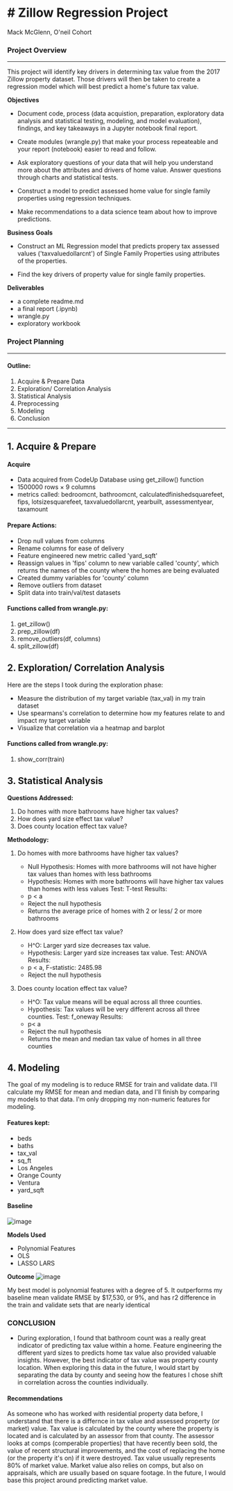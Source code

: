 # # Zillow Regression Project
Mack McGlenn, O'neil Cohort

### Project Overview
_____________________________________________________________________________________
This project will identify key drivers in determining tax value from the 2017 Zillow property dataset. Those drivers will then be taken to create a regression model which will best predict a home's future tax value.

**Objectives**

- Document code, process (data acquistion, preparation, exploratory data analysis and statistical testing, modeling, and model evaluation), findings, and key takeaways in a Jupyter notebook final report.

- Create modules (wrangle.py) that make your process repeateable and your report (notebook) easier to read and follow.

- Ask exploratory questions of your data that will help you understand more about the attributes and drivers of home value. Answer questions through charts and statistical tests.

- Construct a model to predict assessed home value for single family properties using regression techniques.

- Make recommendations to a data science team about how to improve predictions.

**Business Goals**

- Construct an ML Regression model that predicts propery tax assessed values ('taxvaluedollarcnt') of Single Family Properties using attributes of the properties.

- Find the key drivers of property value for single family properties.

**Deliverables**

- a complete readme.md
- a final report (.ipynb)
- wrangle.py
- exploratory workbook


### Project Planning

_____________________________________________________________________________________

#### Outline:
1. Acquire & Prepare Data
2. Exploration/ Correlation Analysis
3. Statistical Analysis
4. Preprocessing
5. Modeling
6. Conclusion

_____________________________________________________________________________________


## 1. Acquire & Prepare

#### Acquire
- Data acquired from CodeUp Database using get_zillow() function 
-  1500000 rows × 9 columns
- metrics called: bedroomcnt, bathroomcnt,
calculatedfinishedsquarefeet, fips, lotsizesquarefeet,
 taxvaluedollarcnt, yearbuilt, assessmentyear, taxamount
#### Prepare Actions:
- Drop null values from columns
- Rename columns for ease of delivery
- Feature engineered new metric called 'yard_sqft' 
- Reassign values in 'fips' column to new variable called 'county', which returns the names of the county where the homes are being evaluated
- Created dummy variables for 'county' column
- Remove outliers from dataset
- Split data into train/val/test datasets

#### Functions called from wrangle.py:
1. get_zillow()
2. prep_zillow(df)
3. remove_outliers(df, columns)
4. split_zillow(df)


## 2. Exploration/ Correlation Analysis

Here are the steps I took during the exploration phase:

- Measure the distribution of my target variable (tax_val) in my train dataset
- Use spearmans's correlation to determine how my features relate to and impact my target variable
- Visualize that correlation via a heatmap and barplot

#### Functions called from wrangle.py:
1. show_corr(train)



## 3. Statistical Analysis

**Questions Addressed:**

1. Do homes with more bathrooms have higher tax values?
2. How does yard size effect tax value?
3. Does county location effect tax value?

**Methodology:**
1. Do homes with more bathrooms have higher tax values?
    - Null Hypothesis: Homes with more bathrooms will not have higher tax values than homes with less bathrooms
    - Hypothesis: Homes with more bathrooms will have higher tax values than homes with less values
    Test: T-test
    Results:
    - p < a
    - Reject the null hypothesis
    - Returns the average price of homes with 2 or less/ 2 or more bathrooms
    
2. How does yard size effect tax value?
    - H^O: Larger yard size decreases tax value.
    - Hypothesis: Larger yard size increases tax value.
    Test: ANOVA
    Results:
    - p < a, F-statistic: 2485.98
    - Reject the null hypothesis
    
3. Does county location effect tax value?
    - H^O: Tax value means will be equal across all three counties.
    - Hypothesis: Tax values will be very different across all three counties.
   Test: f_oneway
   Results:
    - p< a
    - Reject the null hypothesis
    - Returns the mean and median tax value of homes in all three counties


## 4. Modeling

The goal of my modeling is to reduce RMSE for train and validate data. I'll calculate my RMSE for mean and median data, and I'll finish by comparing my models to that data. I'm only dropping my non-numeric features for modeling.

#### Features kept:
- beds
- baths
- tax_val
- sq_ft
- Los Angeles
- Orange County
- Ventura
- yard_sqft

#### Baseline

![image](https://user-images.githubusercontent.com/122935207/233749846-bd74cdfe-d6ae-40bf-9c43-2646e877a8b2.png)

**Models Used** 

- Polynomial Features
- OLS 
- LASSO LARS

**Outcome**
![image](https://user-images.githubusercontent.com/122935207/233749937-22e63c2c-c1cc-4682-ad9f-63224aad2a94.png)

My best model is polynomial features with a degree of 5. It outperforms my baseline mean validate RMSE by $17,530, or 9%, and has r2 difference in the train and validate sets that are nearly identical

### CONCLUSION

- During exploration, I found that bathroom count was a really great indicator of predicting tax value within a home. Feature engineering the different yard sizes to predicts home tax value also provided valuable insights. However, the best indicator of tax value was property county location. When exploring this data in the future, I would start by separating the data by county and seeing how the features I chose shift in correlation across the counties individually.

#### Recommendations

As someone who has worked with residential property data before, I understand that there is a differnce in tax value and assessed property (or market) value. Tax value is calculated by the county where the property is located and is calculated by an assessor from that county. The assessor looks at comps (comperable properties) that have recently been sold, the value of recent structural improvements, and the cost of replacing the home (or the property it's on) if it were destroyed. Tax value usually represents 80% of market value. Market value also relies on comps, but also on appraisals, which are usually based on square footage. In the future, I would base this project around predicting market value.
